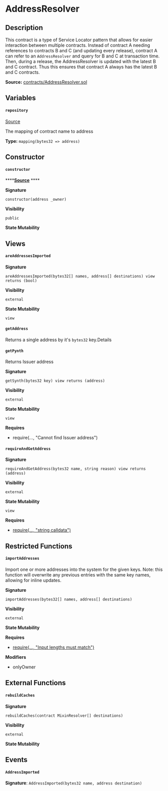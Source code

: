 # AddressResolver

## Description

This contract is a type of Service Locator pattern that allows for easier interaction between multiple contracts. Instead of contract A needing references to contracts B and C \(and updating every release\), contract A can refer to an `AddressResolver` and query for B and C at transaction time. Then, during a release, the AddressResolver is updated with the latest B and C contract. Thus this ensures that contract A always has the latest B and C contracts.

**Source:** [contracts/AddressResolver.sol](https://github.com/perifinance/peri-finance/blob/master/contracts/AddressResolver.sol)

## Variables

#### `repository` <a id="repository"></a>

[Source](https://github.com/perifinance/peri-finance/blob/master/contracts/AddressResolver.sol#L13)

The mapping of contract name to address

**Type:** `mapping(bytes32 => address)`

## Constructor

#### `constructor` <a id="constructor_1"></a>

\*\*\*\*[**Source**](https://github.com/perifinance/peri-finance/blob/master/contracts/AddressResolver.sol#L15) ****

**Signature**

`constructor(address _owner)`

**Visibility**

`public`

**State Mutability**

## Views

#### `areAddressesImported` <a id="areaddressesimported"></a>

**Signature**

`areAddressesImported(bytes32[] names, address[] destinations) view returns (bool)`

**Visibility**

`external`

**State Mutability**

`view`

#### `getAddress` <a id="getaddress"></a>

Returns a single address by it's `bytes32` key.Details

#### `getPynth` <a id="getsynth"></a>

Returns Issuer address

**Signature**

`getSynth(bytes32 key) view returns (address)`

**Visibility**

`external`

**State Mutability**

`view`

**Requires**

* require\(..., "Cannot find Issuer address"\)

#### `requireAndGetAddress` <a id="requireandgetaddress"></a>

**Signature**

`requireAndGetAddress(bytes32 name, string reason) view returns (address)`

**Visibility**

`external`

**State Mutability**

`view`

**Requires**

* [require\(..., "string calldata"\)](https://github.com/perifinance/peri-finance/blob/master/contracts/AddressResolver.sol#L55)

## Restricted Functions

#### `importAddresses` <a id="importaddresses"></a>

Import one or more addresses into the system for the given keys. Note: this function will overwrite any previous entries with the same key names, allowing for inline updates.

**Signature**

`importAddresses(bytes32[] names, address[] destinations)`

**Visibility**

`external`

**State Mutability**

**Requires**

* [require\(..., "Input lengths must match"\)](https://github.com/perifinance/peri-finance/blob/master/contracts/AddressResolver.sol#L20)

**Modifiers**

* onlyOwner

## External Functions

#### `rebuildCaches` <a id="rebuildcaches"></a>

**Signature**

`rebuildCaches(contract MixinResolver[] destinations)`

**Visibility**

`external`

**State Mutability**

## Events

#### `AddressImported` <a id="addressimported"></a>

**Signature**: `AddressImported(bytes32 name, address destination)`

